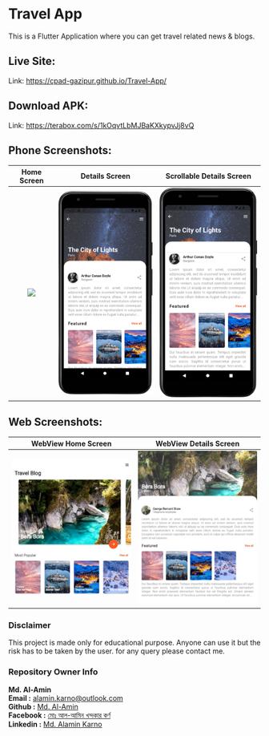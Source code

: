 # Travel App
This is a Flutter Application where you can get travel related news & blogs.

## Live Site:

Link: https://cpad-gazipur.github.io/Travel-App/

## Download APK:

Link: https://terabox.com/s/1kOqvtLbMJBaKXkypvJj8vQ

## Phone Screenshots:

       

| Home Screen      |  Details Screen |  Scrollable Details Screen |
| :---:       |    :----:   | :----:   |
| <img src="screenshots/home_screen.png" width="250">       |  <img src="screenshots/detail_screen.png" width="250">     |  <img src="screenshots/scroll_able_details.png" width="250">  |


## Web Screenshots:


| WebView Home Screen     |  WebView Details Screen | 
| :---:       |    :----:   | 
| <img src="screenshots/web_home_screen.jpeg">      |  <img src="screenshots/web_detail_screen.jpeg">     |



### Disclaimer
This project is made only for educational purpose. Anyone can use it but the risk has to be taken by the user.
for any query please contact me.

### Repository Owner Info

__Md. Al-Amin__ <br>
__Email :__ [ alamin.karno@outlook.com ](mailto:alamin.karno@outlook.com) <br>
__Github :__ [Md. Al-Amin](https://github.com/alamin-karno)<br>
__Facebook :__ [মোঃ আল-আমিন খন্দকার কর্ণ](https://facebook.com/alamin.kanro786) <br>
__Linkedin :__ [Md. Alamin Karno](https://www.linkedin.com/in/alaminkarno/)
<br>
<br>
